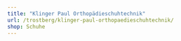 ```yaml
---
title: "Klinger Paul Orthopädieschuhtechnik"
url: /trostberg/klinger-paul-orthopaedieschuhtechnik/
shop: Schuhe
---
```

